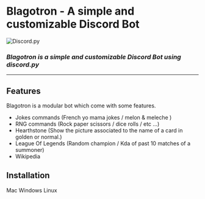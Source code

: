 Blagotron - A simple and customizable Discord Bot
===================

![Discord.py](https://img.shields.io/badge/discord-py-blue.svg)

### *Blagotron is a simple and customizable Discord Bot using discord.py*

----------


Features
-------------
Blagotron is a modular bot which come with some features.

- Jokes commands (French yo mama jokes / melon & meleche )
- RNG commands (Rock paper scissors / dice rolls / etc ...)
- Hearthstone (Show the picture associated to the name of a card in golden or normal.)
- League Of Legends (Random champion / Kda of past 10 matches of a summoner)
- Wikipedia

Installation
-------------------

Mac
Windows
Linux
